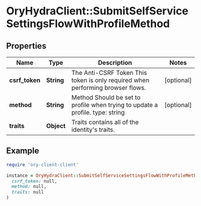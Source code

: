 # OryHydraClient::SubmitSelfServiceSettingsFlowWithProfileMethod

## Properties

| Name | Type | Description | Notes |
| ---- | ---- | ----------- | ----- |
| **csrf_token** | **String** | The Anti-CSRF Token  This token is only required when performing browser flows. | [optional] |
| **method** | **String** | Method  Should be set to profile when trying to update a profile.  type: string | [optional] |
| **traits** | **Object** | Traits contains all of the identity&#39;s traits. |  |

## Example

```ruby
require 'ory-client-client'

instance = OryHydraClient::SubmitSelfServiceSettingsFlowWithProfileMethod.new(
  csrf_token: null,
  method: null,
  traits: null
)
```

